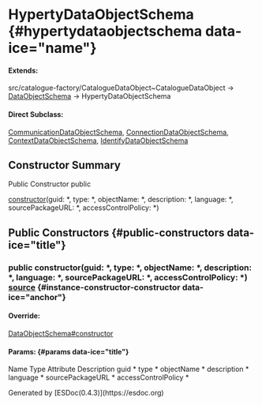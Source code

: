 HypertyDataObjectSchema {#hypertydataobjectschema data-ice="name"}
=======================

<div class="flat-list" data-ice="extendsChain">

#### Extends:

<div>

<span>src/catalogue-factory/CatalogueDataObject\~CatalogueDataObject</span>
→
<span>[DataObjectSchema](../../../class/src/catalogue-factory/DataObjectSchema.js~DataObjectSchema.html)</span>
→ HypertyDataObjectSchema

</div>

</div>

<div class="flat-list" data-ice="directSubclass">

#### Direct Subclass:

<div>

<span>[CommunicationDataObjectSchema](../../../class/src/catalogue-factory/DataObjectSchema.js~CommunicationDataObjectSchema.html)</span>,
<span>[ConnectionDataObjectSchema](../../../class/src/catalogue-factory/DataObjectSchema.js~ConnectionDataObjectSchema.html)</span>,
<span>[ContextDataObjectSchema](../../../class/src/catalogue-factory/DataObjectSchema.js~ContextDataObjectSchema.html)</span>,
<span>[IdentifyDataObjectSchema](../../../class/src/catalogue-factory/DataObjectSchema.js~IdentifyDataObjectSchema.html)</span>

</div>

</div>

</div>
<div data-ice="constructorSummary">

Constructor Summary
-------------------

Public Constructor <span class="access" data-ice="access">public</span>
<span class="override" data-ice="override"></span>
<div>

<span
data-ice="name"><span>[constructor](../../../class/src/catalogue-factory/DataObjectSchema.js~HypertyDataObjectSchema.html#instance-constructor-constructor)</span></span><span
data-ice="signature">(guid: <span>\*</span>, type: <span>\*</span>,
objectName: <span>\*</span>, description: <span>\*</span>, language:
<span>\*</span>, sourcePackageURL: <span>\*</span>, accessControlPolicy:
<span>\*</span>)</span>

</div>

<div>

</div>

</div>

<div data-ice="constructorDetails">

Public Constructors {#public-constructors data-ice="title"}
-------------------

<div class="detail" data-ice="detail">

### <span class="access" data-ice="access">public</span> <span data-ice="name">constructor</span><span data-ice="signature">(guid: <span>\*</span>, type: <span>\*</span>, objectName: <span>\*</span>, description: <span>\*</span>, language: <span>\*</span>, sourcePackageURL: <span>\*</span>, accessControlPolicy: <span>\*</span>)</span> <span class="right-info"> <span data-ice="source"><span>[source](../../../file/src/catalogue-factory/DataObjectSchema.js.html#lineNumber23)</span></span> </span> {#instance-constructor-constructor data-ice="anchor"}

<div data-ice="override">

#### Override:

<span>[DataObjectSchema\#constructor](../../../class/src/catalogue-factory/DataObjectSchema.js~DataObjectSchema.html#instance-constructor-constructor)</span>

</div>

<div data-ice="properties">

<div data-ice="properties">

#### Params: {#params data-ice="title"}

Name Type Attribute Description guid <span>\*</span> type
<span>\*</span> objectName <span>\*</span> description <span>\*</span>
language <span>\*</span> sourcePackageURL <span>\*</span>
accessControlPolicy <span>\*</span>

</div>

</div>

</div>

</div>

</div>
Generated by [ESDoc<span
data-ice="esdocVersion">(0.4.3)</span>](https://esdoc.org)

